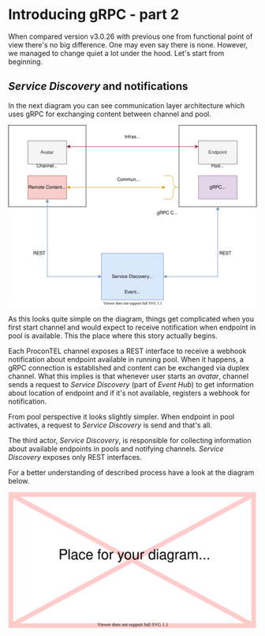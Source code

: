 # Introducing gRPC - part 2

When compared version v3.0.26 with previous one from functional point of view there's no big difference. One may even say there is none. However, we managed to change quiet a lot under the hood. Let's start from beginning.

## _Service Discovery_ and notifications 

In the next diagram you can see communication layer architecture which uses gRPC for exchanging content between channel and pool.

![gRPC communication layer mixed with WCF infrastructure calls](./assets/grpc_switch_concept.svg)

As this looks quite simple on the diagram, things get complicated when you first start channel and would expect to receive notification when endpoint in pool is available. This the place where this story actually begins.

Each ProconTEL channel exposes a REST interface to receive a webhook notification about endpoint available in running pool. When it happens, a gRPC connection is established and content can be exchanged via duplex channel. What this implies is that whenever user starts an _avatar_, channel sends a request to _Service Discovery_ (part of _Event Hub_) to get information about location of endpoint and if it's not available, registers a webhook for notification.

From pool perspective it looks slightly simpler. When endpoint in pool activates, a request to _Service Discovery_ is send and that's all.

The third actor, _Service Discovery_, is responsible for collecting information about available endpoints in pools and notifying channels.  _Service Discovery_ exposes only REST interfaces.

For a better understanding of described process have a look at the diagram below.

![Image placeholder](./assets/image_placeholder.svg)


